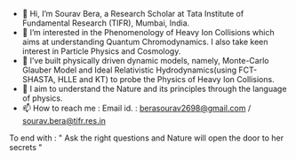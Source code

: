 - 👋 Hi, I’m Sourav Bera, a Research Scholar at Tata Institute of Fundamental Research (TIFR), Mumbai, India.
- 👀 I’m interested in the Phenomenology of Heavy Ion Collisions which aims at understanding Quantum Chromodynamics. I also take keen interest in Particle Physics and Cosmology.
- 🌱 I’ve built physically driven dynamic models, namely, Monte-Carlo Glauber Model and Ideal Relativistic Hydrodynamics(using FCT-SHASTA, HLLE and KT) to probe the Physics of Heavy Ion Collisions. 
- 💞️ I aim to understand the Nature and its principles through the language of physics.
- 📫 How to reach me : Email id. : berasourav2698@gmail.com / sourav.bera@tifr.res.in

To end with : " Ask the right questions and Nature will open the door to her secrets "

